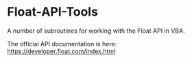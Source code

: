 # Float-API-Tools
A number of subroutines for working with the Float API in VBA.

The official API documentation is here: https://developer.float.com/index.html
